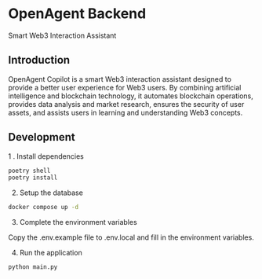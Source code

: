 # OpenAgent Backend

Smart Web3 Interaction Assistant

## Introduction

OpenAgent Copilot is a smart Web3 interaction assistant designed to provide a better user experience for Web3 users. By combining artificial intelligence and blockchain technology, it automates blockchain operations, provides data analysis and market research, ensures the security of user assets, and assists users in learning and understanding Web3 concepts.


## Development

1 . Install dependencies

```bash
poetry shell
poetry install
```

2. Setup the database

```bash
docker compose up -d
```

3. Complete the environment variables

Copy the .env.example file to .env.local and fill in the environment variables.


4. Run the application

```bash
python main.py
```
